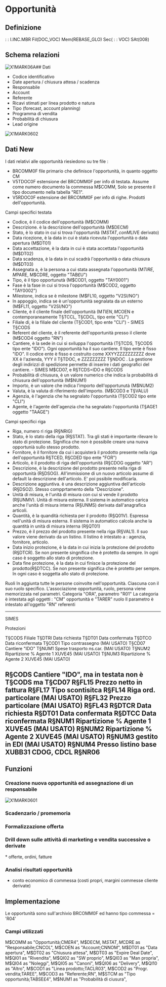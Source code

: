 # Opportunità
## Definizione
 :  : I.INC.MBR Fil(DOC_VOC) Mem(REBASE_GLO) Sec( :  : VOC) SAt(008)

## Schema relazioni
![X1MARK06A](http://doc.smeup.com/immagini/REMARK_07/X1MARK06A.png)## Dati
-  Codice identificativo
-  Date apertura / chiusura attesa / scadenza
-  Responsabile
-  Account
-  Referente
-  Ricavi stimati per linea prodotto e natura
-  Tipo (forecast, account planning)
-  Programma di vendita
-  Probabilità di chiusura
-  Lead origine

![X1MARK0602](http://doc.smeup.com/immagini/REMARK_07/X1MARK0602.png)
## Dati New

I dati relativi alle opportunità riesiedono su tre file : 
-  BRCOMM0F file primario che definisce l'opportunità, in quanto oggetto CM
-  V5TDOC0F estensione del BRCOMM0F per info di testata. Assume come numero documento la commessa M$COMM, Solo se presente il tipo documento nella tabella "RE1".
-  V5RDOC0F estensione del BRCOMM0F per info di righe. Prodotti dell'opportunità.

Campi specifici testata
-  Codice, è il codice dell'opportunità (M$COMM)
-  Descrizione. è la descrizione dell'opportunità (M$DECM)
-  Stato, è lo stato in cui si trova l'opportunità (M$STAT, con M$LIVE derivato)
-  Data ricezione, è la data in cui è stata ricevuta l'opportunità o data apertura (M$DT01)
-  Data accettazione, è la data in cui è stata accettata l'opportunità (M$DT02)
-  Data scadenza, è la data in cui scadrà l'opportunità o data chiusura (M$DT03)
-  Assegnata a, è la persona a cui  stata assegnata l'opportunità (M$TIRE, M$PARE, M$CDRE, oggetto "TAB£U")
-  Tipo, è il tipo opportunutà (M$COD1, oggetto "TAY0001")
-  Fase è la fase in cui si trova l'opportunità (M$COD2, oggetto "TAY0002")
-  Milestone, indica se è milestone (M$FL10, oggetto "V2SI/NO")
-  In appoggio, indica se è un'opportunità segnalata da un esterno (M$FL11, oggetto "V2SI/NO")
-  Cliente, è il cliente finale dell'opportunità (M$TIEN, M$COEN e contemporaneamente T§TCCL, T§CDCL, tipo ente "CLI")
-  Filiale di, è la filiale del cliente (T§COD1, tipo ente "CLI")  - SIMES T§CODS
-  Referent del cliente, è il referente dell'opportunità presso il cliente (M$COD4 oggetto "RN")
-  Cantiere, è la sede in cui si sviluppa l'opportunità (T§TCDS, T§CODS tipo ente "IDO"). Ogni opportunità ha il suo cantiere. Il tipo ente è fisso "IDO".  Il codice ente è fisso e costruito come XXYYZZZZZZZZZZ dove XX è l'azienda, YYY il T§TDOC, e ZZZZZZZZZ T§NDOC . La gestione degli indirizzi di spedizione permette di inserire i dati geografici del cantiere. - SIMES M$CD07, e R§TCDS=IDO e R§CODS
-  Probabilità di chiusura, è un valore numerico che indica la probabilità di chiusura dell'opportunità (M$NUM1)
-  Importo, è un valore che indica l'importo dell'opportunutà (M$NUM2)
-  Valuta, è la valuta di riferimento dell'importo. (M$COD3 e T§VALU)
-  Agenzia, è l'agenzia che ha segnalato l'opportunità (T§COD2 tipo ente "CLI")
-  Agente, è l'agente dell'agenzia che ha segnalato l'opportunità (T§AGE1 oggetto "TAAGE")

Campi specifici riga
-  Riga, numero ri riga (R§NRIG)
-  Stato, è lo stato della riga (R§STAT). Tra gli stati è importante rilevare lo stato di protezione. Significa che non è possibile creare una nuova opportunià sullo stesso prodotto.
-  Fornitore, è il fornitore da cui i acquisterà il prodotto presente nella riga dell'opportunità R§TCED, R§CDED tipo ente "FOR")
-  Articolo, è il prodotto di riga dell'opportunità (R§CDOG oggetto "AR")
-  Descrizione, è la descrizione del prodotto presente nella riga di opportunità (R§DSOG). All'immissione di un nuovo articolo assume di default la descrizione dell'articolo. E' poi pssibile modificarla.
-  Descrizione aggiuntiva. è una descrizione aggiuntiva dell'articolo (R§DSO2). Stesso compprtamento della "Descrizione".
-  Unità di misura, è l'unità di misura con cui si vende il prodotto (R§UNMV). Unità di misura esterna. Il sistema in automatico carica anche l'unità di misura interna (R§UNMS) derivata dall'anagrafica articoli.
-  Quantità, è la quandità richiesta per il prodotto (R§Q01V). Espressa nell'unità di misura esterna. Il sistema in automatico calcola anche la quantità in unità di misura interna (R§QT01)
-  Prezzo, è il prezzo del prodotto presente nella riga (R§VAL1). Il suo valore viene derivato da un listino. Il listino è intestato a :  agenzia, fornitore, articolo.
-  Data inizio protezione, è la data in cui inizia la protezione del prodotto (R§DTCR). Se non presente singnifica che è protetto da sempre. In ogni caso è soggetto allo stato di protezione.
-  Data fine protezione, è la data in cui finisce la protezione del prodotto(R§DTCC). Se non presente significa che è protetto per sempre.  In ogni caso è soggetta allo stato di protezione.

Ruoli
In aggiunta tutte le persone coinvolte nell'opportunità. Ciascuna con il suo ruolo specifico.
L'associazione opportunità, ruolo, persona viene memorizzata nel parametri.
Categoria "ORA", parametro "R01"
La categoria è intestata agli oggetti :  "CM" opportunità e "TARER" ruolo
Il parametro è intestato all'oggetto "RN" referenti

------------------------------
SIMES

Protezioni

T§CODS Filiale
T§DTRI Data richiesta
T§DT01 Data confermata
T§DTCO Data riconfermata
T§COD1 Tipo contrassegno (MAI USATO)
T§CD07 Cantiere "IDO"
T§NUM1 Spese trasporto ns.car. (MAI USATO)
T§NUM2 Ripartizione % Agente 1 XUVE45 (MAI USATO)
T§NUM3 Ripartizione % Agente 2 XUVE45 (MAI USATO)

R§CODS Cantiere "IDO", ma in testata non è T§CODS ma T§CD07
R§FL15 Prezzo netto in fattura
R§FL17 Tipo scontisitca
R§FL14 Riga ord. particolare (MAI USATO)
R§FL32 Prezzo particolare (MAI USATO)
R§FL43
R§DTCR Data richiesta
R§DT01 Data confermata
R§DTCC Data riconfermata
R§NUM1 Ripartizione % Agente 1 XUVE45 (MAI USATO)
R§NUM2 Ripartizione % Agente 2 XUVE45 (MAI USATO)
R§NUM3 gestito in EDI (MAI USATO)
R§NUM4 Presso listino base XUBB31 CDOG, CDCL
R§NR06
-----------------------------------------------------------------
## Funzioni
### Creazione nuova opportunità ed assegnazione di un responsabile
![X1MARK0601](http://doc.smeup.com/immagini/REMARK_07/X1MARK0601.png)
### Scadenzario / promemoria

### Formalizzazione offerta

### Drill down sulle attività di marketing e vendita successive o derivate
 \* offerte, ordini, fatture

### Analisi risultati opportunità
-  conto economico di commessa (costi propri, margini commesse cliente derivate)


## Implementazione
Le opportunità sono sull'archivio BRCOMM0F ed hanno tipo commessa = 'R04'

### Campi utilizzati
M$COMM as "Opportunità;CM£R4",
M$DECM,
M$STAT,
M$CDRE as "Responsabile;CNCOL",
M$COEN as "Account;CNNOM",
M$DT01 as "Data apertura",
M$DT02 as "Chiusura attesa",
M$DT03 as "Expire Deal Date",
M$QI01 as "Rivendita",
M$QI02 as "SW proprio",
M$QI03 as "Man propria",
M$QI04 as "Noleggi",
M$QI05 as "Canoni",
M$QI06 as "Delivery",
M$QI10 as "Altro",
M$COD1 as "Linea prodotto;TACLR03",
M$COD2 as "Progr. vendita;TAREE",
M$COD3 as "Referente;RN",
M$STCM as "Tipo opportunità;TABSE£4",
M$NUM1 as "Probabilità di ciusura",

